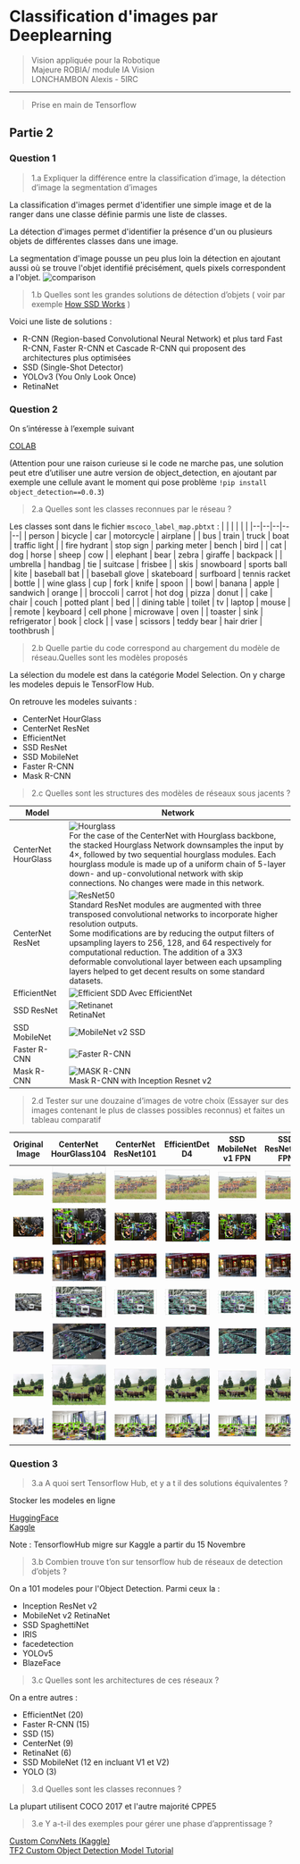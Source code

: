 # Classification d'images par Deeplearning

> Vision appliquée pour la Robotique  
> Majeure ROBIA/ module IA Vision  
> LONCHAMBON Alexis - 5IRC
***
> Prise en main de Tensorflow

## Partie 2

### Question 1

> 1.a Expliquer la différence entre la classification d’image, la détection d’image la segmentation d’images

La classification d'images permet d'identifier une simple image et de la ranger dans une classe définie parmis une liste de classes.  

La détection d'images permet d'identifier la présence d'un ou plusieurs objets de différentes classes dans une image.

La segmentation d'image pousse un peu plus loin la détection en ajoutant aussi où se trouve l'objet identifié précisément, quels pixels correspondent a l'objet.
![comparison](https://media.licdn.com/dms/image/D4D12AQGf61lmNOm3xA/article-cover_image-shrink_720_1280/0/1656513646049?e=2147483647&v=beta&t=1WhJuMdd_Gn9GCtfxUKDGGW2IWhBlRN-46ddUHcQSNA)

> 1.b Quelles sont les grandes solutions de détection d’objets
( voir par exemple [How SSD Works](https://developers.arcgis.com/python/guide/how-ssd-works/) )

Voici une liste de solutions :

- R-CNN (Region-based Convolutional Neural Network) et plus tard Fast R-CNN, Faster R-CNN et Cascade R-CNN qui proposent des architectures plus optimisées
- SSD (Single-Shot Detector)
- YOLOv3 (You Only Look Once)
- RetinaNet

### Question 2

On s’intéresse à l’exemple suivant

[COLAB](https://colab.research.google.com/github/tensorflow/docs/blob/master/site/en/hub/tutorials/tf2_object_detection.ipynb)

(Attention pour une raison curieuse si le code ne marche pas, une solution peut etre d’utiliser  une autre version de object_detection, en ajoutant par exemple une cellule avant le moment qui pose problème `!pip install object_detection==0.0.3`)

> 2.a Quelles sont les classes reconnues par le réseau ?

Les classes sont dans le fichier `mscoco_label_map.pbtxt` :
|  |  |  |  |  |
|--|--|--|--|--|
| person | bicycle | car | motorcycle | airplane |
| bus | train   | truck | boat | traffic light |
| fire hydrant | stop sign | parking meter | bench | bird |
| cat | dog | horse | sheep | cow |
| elephant | bear | zebra | giraffe | backpack |
| umbrella | handbag | tie | suitcase | frisbee |
| skis | snowboard | sports ball | kite | baseball bat |
| baseball glove | skateboard | surfboard | tennis racket | bottle |
| wine glass | cup | fork | knife | spoon |
| bowl | banana | apple | sandwich | orange |
| broccoli | carrot | hot dog | pizza | donut |
| cake | chair | couch | potted plant | bed |
| dining table | toilet | tv | laptop | mouse |
| remote | keyboard | cell phone | microwave | oven |
| toaster | sink | refrigerator | book | clock |
| vase | scissors | teddy bear | hair drier | toothbrush |

> 2.b Quelle partie du code correspond au chargement du modèle de réseau.Quelles sont les modèles proposés

La sélection du modele est dans la catégorie Model Selection. On y charge les modeles depuis le TensorFlow Hub.

On retrouve les modeles suivants :

- CenterNet HourGlass
- CenterNet ResNet
- EfficientNet
- SSD ResNet
- SSD MobileNet
- Faster R-CNN
- Mask R-CNN

> 2.c Quelles sont les structures des modèles de réseaux sous jacents ?

| Model | Network |
|--|--|
| CenterNet HourGlass   | ![Hourglass](https://www.researchgate.net/publication/354263873/figure/fig1/AS:1063041139499009@1630460166753/The-reduced-architecture-of-Hourglass-104-for-the-use-of-the-backbone-of-CenterNet.png)  </br>For the case of the CenterNet with Hourglass backbone, the stacked Hourglass Network downsamples the input by 4×, followed by two sequential hourglass modules. Each hourglass module is made up of a uniform chain of 5-layer down- and up-convolutional network with skip connections. No changes were made in this network. |
| CenterNet ResNet      | ![ResNet50](https://www.researchgate.net/publication/361971824/figure/fig1/AS:1182050384125954@1658834181499/Overall-structure-of-CenterNet-based-on-Resnet50.png)    </br>Standard ResNet modules are augmented with three transposed convolutional networks to incorporate higher resolution outputs. </br> Some modifications are by reducing the output filters of upsampling layers to 256, 128, and 64 respectively for computational reduction. The addition of a 3X3 deformable convolutional layer between each upsampling layers helped to get decent results on some standard datasets. |
| EfficientNet          | ![Efficient](https://github.com/google/automl/raw/master/efficientdet/g3doc/network.png)  SDD Avec EfficientNet |
| SSD ResNet            | ![Retinanet](https://www.researchgate.net/publication/327737749/figure/fig1/AS:672393336987655@1537322472864/The-network-architecture-of-RetinaNet-RetinaNet-uses-the-Feature-Pyramid-Network-FPN.png)  </br>RetinaNet |
| SSD MobileNet         | ![MobileNet v2 SSD](https://www.researchgate.net/publication/360288287/figure/fig3/AS:11431281090707861@1666144914309/Mobilenet-V2-SSD-network-structure.png) |
| Faster R-CNN          | ![Faster R-CNN](https://www.researchgate.net/publication/335513632/figure/fig1/AS:797773196689408@1567215360420/a-Network-structure-of-Faster-R-CNN-and-b-network-structure-of-the-proposed-FFAN-In.png) |
| Mask R-CNN            | ![MASK R-CNN](https://www.researchgate.net/publication/341717040/figure/fig3/AS:896342276706307@1590716060131/The-schematic-architecture-of-Mask-R-CNN-Cls-layer-denotes-classification-layer-Reg.jpg)  </br>Mask R-CNN with Inception Resnet v2 |

> 2.d Tester sur une douzaine d’images de votre choix (Essayer sur des images contenant le plus de classes possibles reconnus) et faites un tableau comparatif

| Original Image | CenterNet HourGlass104 | CenterNet ResNet101 | EfficientDet D4 | SSD MobileNet v1 FPN | SSD ResNet101 FPN | Faster R-CNN | Mask R-CNN |
|--|--|--|--|--|--|--|--|
| ![Z](./img/z.jpg)               | ![CNGH](./img/z1.png) | ![CNRN](./img/z2.png) | ![EDD4](./img/z3.png) | ![EEDMN](./img/z4.png) | ![SSDRN](./img/z5.png) | ![FRCNN](./img/z6.png) | ![MCNN](./img/z7.png) |
| ![Zevent](./img/zevent.jpg)     | ![CNGH](./img/zevent1.png) | ![CNRN](./img/zevent2.png) | ![EDD4](./img/zevent3.png) | ![EEDMN](./img/zevent4.png) | ![SSDRN](./img/zevent5.png) | ![FRCNN](./img/zevent6.png) | ![MCNN](./img/zevent7.png) |
| ![BL](./img/bl.jpg)             | ![CNGH](./img/bl1.png) | ![CNRN](./img/bl2.png) | ![EDD4](./img/bl3.png) | ![EEDMN](./img/bl4.png) | ![SSDRN](./img/bl5.png) | ![FRCNN](./img/bl6.png) | ![MCNN](./img/bl7.png) |
| ![Bouchon](./img/bouchon.jpg)   | ![CNGH](./img/bouchon1.png) | ![CNRN](./img/bouchon2.png) | ![EDD4](./img/bouchon3.png) | ![EEDMN](./img/bouchon4.png) | ![SSDRN](./img/bouchon5.png) | ![FRCNN](./img/bouchon6.png) | ![MCNN](./img/bouchon7.png) |
| ![Bouchon2](./img/bouchon2.jpg) | ![CNGH](./img/bouchon21.png) | ![CNRN](./img/bouchon22.png) | ![EDD4](./img/bouchon23.png) | ![EEDMN](./img/bouchon24.png) | ![SSDRN](./img/bouchon25.png) | ![FRCNN](./img/bouchon26.png) | ![MCNN](./img/bouchon27.png) |
| ![Elevage](./img/elevage.jpg)   | ![CNGH](./img/elevage1.png) | ![CNRN](./img/elevage2.png) | ![EDD4](./img/elevage3.png) | ![EEDMN](./img/elevage4.png) | ![SSDRN](./img/elevage5.png) | ![FRCNN](./img/elevage6.png) | ![MCNN](./img/elevage7.png) |
| ![Lycee](./img/l.jpg)           | ![CNGH](./img/l1.png) | ![CNRN](./img/l2.png) | ![EDD4](./img/l3.png) | ![EEDMN](./img/l4.png) | ![SSDRN](./img/l5.png) | ![FRCNN](./img/l6.png) | ![MCNN](./img/l7.png) |

### Question 3

> 3.a A quoi sert Tensorflow Hub, et y a t il des solutions équivalentes ?

Stocker les modeles en ligne

[HuggingFace](https://huggingface.co)  
[Kaggle](https://www.kaggle.com/models)

Note : TensorflowHub migre sur Kaggle a partir du 15 Novembre

> 3.b Combien trouve t’on sur tensorflow hub de réseaux de detection d’objets ?

On a 101 modeles pour l'Object Detection. Parmi ceux la :

- Inception ResNet v2
- MobileNet v2 RetinaNet
- SSD SpaghettiNet
- IRIS
- facedetection
- YOLOv5
- BlazeFace

> 3.c Quelles sont les architectures de ces réseaux ?

On a entre autres :

- EfficientNet (20)
- Faster R-CNN (15)
- SSD (15)
- CenterNet (9)
- RetinaNet (6)
- SSD MobileNet (12 en incluant V1 et V2)
- YOLO (3)

> 3.d Quelles sont les classes reconnues ?

La plupart utilisent COCO 2017 et l'autre majorité CPPE5

> 3.e Y a-t-il des exemples pour gérer une phase d’apprentissage ?

[Custom ConvNets (Kaggle)](https://www.kaggle.com/code/ryanholbrook/custom-convnets)  
[TF2 Custom Object Detection Model Tutorial](https://tensorflow-object-detection-api-tutorial.readthedocs.io/en/latest/training.html)
